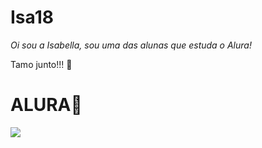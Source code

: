 # Isa18

*Oi sou a Isabella, sou uma das alunas que estuda o Alura!*

Tamo junto!!! 🖤

 # ALURA💙

 ![](https://media.tenor.com/QEBvTb9FaBkAAAAi/ops.gif)
